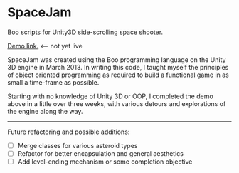 # SpaceJam
Boo scripts for Unity3D side-scrolling space shooter.

[Demo link.](www.adithyamanohar.com) <-- not yet live

SpaceJam was created using the Boo programming language on the Unity 3D engine in March 2013.
In writing this code, I taught myself the principles of object oriented programming
as required to build a functional game in as small a time-frame as possible.

Starting with no knowledge of Unity 3D or OOP, I completed the demo above in 
a little over three weeks, with various detours and explorations of the engine
along the way.

---

Future refactoring and possible additions:  
- [ ] Merge classes for various asteroid types
- [ ] Refactor for better encapsulation and general aesthetics
- [ ] Add level-ending mechanism or some completion objective
